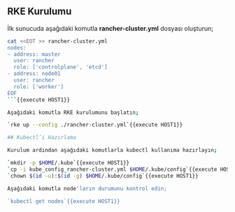 ## RKE Kurulumu

İlk sunucuda aşağıdaki komutla **rancher-cluster.yml** dosyası oluşturun;

```bash
cat <<EOT >> rancher-cluster.yml
nodes:
- address: master
  user: rancher
  role: ['controlplane', 'etcd']
- address: node01
  user: rancher
  role: ['worker']
EOF
```{{execute HOST1}}

Aşağıdaki komutla RKE kurulumunu başlatın;

`rke up --config ./rancher-cluster.yml`{{execute HOST1}}

## Kubectl’i Hazırlama

Kurulum ardından aşağıdaki komutlarla kubectl kullanıma hazırlayın;

`mkdir -p $HOME/.kube`{{execute HOST1}}
`cp -i kube_config_rancher-cluster.yml $HOME/.kube/config`{{execute HOST1}}
`chown $(id -u):$(id -g) $HOME/.kube/config`{{execute HOST1}}

Aşağıdaki komutla node'ların durumunu kontrol edin;

`kubectl get nodes`{{execute HOST1}}